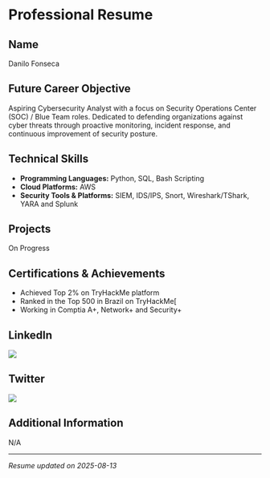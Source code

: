 # Professional Resume

## Name
Danilo Fonseca

## Future Career Objective
Aspiring Cybersecurity Analyst with a focus on Security Operations Center (SOC) / Blue Team roles. Dedicated to defending organizations against cyber threats through proactive monitoring, incident response, and continuous improvement of security posture.

## Technical Skills
- **Programming Languages:** Python, SQL, Bash Scripting
- **Cloud Platforms:** AWS
- **Security Tools & Platforms:** SIEM, IDS/IPS, Snort, Wireshark/TShark, YARA and Splunk

## Projects
On Progress

## Certifications & Achievements
- Achieved Top 2% on TryHackMe platform
- Ranked in the Top 500 in Brazil on TryHackMe[
- Working in Comptia A+, Network+ and Security+

## LinkedIn
<a href="https://www.linkedin.com/in/danilo-fonseca-67209a352/"><img src="https://img.shields.io/badge/LinkedIn-0A66C2?logo=linkedin&logoColor=white&style=for-the-badge"></a>

## Twitter
<a href="https://x.com/root_r34p3r"><img src="https://img.shields.io/badge/Twitter/X-000000?logo=X&logoColor=white&style=for-the-badge"></a>

## Additional Information
N/A

---

*Resume updated on 2025-08-13*

